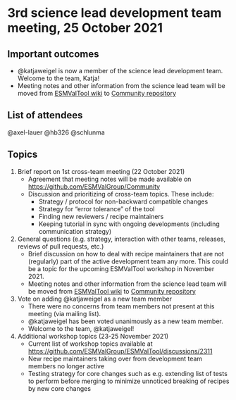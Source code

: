 # 3rd science lead development team meeting, 25 October 2021

## Important outcomes

* @katjaweigel is now a member of the science lead development team. Welcome to the team, Katja!
*  Meeting notes and other information from the science lead team will be moved from
   [ESMValTool wiki](https://github.com/ESMValGroup/ESMValTool/wiki/Science-lead-development-team) to
  [Community repository](https://github.com/ESMValGroup/Community)

## List of attendees

@axel-lauer
@hb326
@schlunma 

## Topics

1. Brief report on 1st cross-team meeting (22 October 2021)
   * Agreement that meeting notes will be made available on https://github.com/ESMValGroup/Community
   * Discussion and prioritizing of cross-team topics. These include:
      * Strategy / protocol for non-backward compatible changes
      * Strategy for “error tolerance” of the tool
      * Finding new reviewers / recipe maintainers
      * Keeping tutorial in sync with ongoing developments (including communication strategy)
2. General questions (e.g. strategy, interaction with other teams, releases, reviews of pull requests, etc.)
   * Brief discussion on how to deal with recipe maintainers that are not (regularly) part of the active
   development team any more. This could be a topic for the upcoming ESMValTool workshop in November 2021.
   * Meeting notes and other information from the science lead team will be moved from
     [ESMValTool wiki](https://github.com/ESMValGroup/ESMValTool/wiki/Science-lead-development-team) to
     [Community repository](https://github.com/ESMValGroup/Community)
3. Vote on adding @katjaweigel as a new team member
     * There were no concerns from team members not present at this meeting (via mailing list).
     * @katjaweigel has been voted unanimously as a new team member.
     * Welcome to the team, @katjaweigel!
4. Additional workshop topics (23-25 November 2021)
   * Current list of workshop topics available at https://github.com/ESMValGroup/ESMValTool/discussions/2311
   * New recipe maintainers taking over from development team members no longer active
   * Testing strategy for core changes such as e.g. extending list of tests to perform before merging
     to minimize unnoticed breaking of recipes by new core changes
